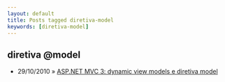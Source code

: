 ```yaml
---
layout: default
title: Posts tagged diretiva-model
keywords: [diretiva-model]
---
```

<h2 class="category">diretiva @model</h2>
<ul class="posts">
<li>
<p>
<span class="date">29/10/2010</span> &raquo;
<a href="/blog/asp-net-mvc-3-dynamic-view-models-e-diretiva-model">ASP.NET MVC 3: dynamic view models e diretiva model</a>
</p>
</li>
</ul>
